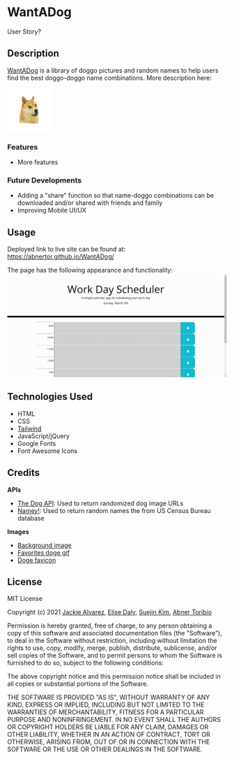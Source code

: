 # WantADog

User Story?

## Description
[WantADog](https://abnertor.github.io/WantADog/) is a library of doggo pictures and random names to help users find the best doggo-doggo name combinations. More description here:

<img src="./assets/images/spinning_doge.png" alt="Spinning doge" width="100" height="100">

### Features
* More features

### Future Developments
* Adding a "share" function so that name-doggo combinations can be downloaded and/or shared with friends and family
* Improving Mobile UI/UX 

## Usage
Deployed link to live site can be found at: https://abnertor.github.io/WantADog/

The page has the following appearance and functionality:
![Screencast gif of app](./assets/images/screencast.gif)


## Technologies Used

* HTML
* CSS
* [Tailwind](https://tailwindcss.com/)
* JavaScript/jQuery
* Google Fonts
* Font Awesome Icons


## Credits

<b>APIs</b>
* [The Dog API](https://thedogapi.com/): Used to return randomized dog image URLs
* [Namey!](https://namey.muffinlabs.com/): Used to return random names the from US Census Bureau database 

<b>Images</b>
* [Background image](https://longwallpapers.com/doge-wallpaper-high-quality/doge-wallpaper-high-quality-for-desktop-wallpaper/)
* [Favorites doge gif](https://classical-doge.tumblr.com/)
* [Doge favicon](https://www.favicon.cc/?action=icon&file_id=671697)


## License

MIT License

Copyright (c) 2021 [Jackie Alvarez](https://github.com/jaque-leen), [Elise Daly](https://github.com/elisesamanthadaly), [Suejin Kim](https://github.com/suejinkim20), [Abner Toribio](https://github.com/AbnerTor)

Permission is hereby granted, free of charge, to any person obtaining a copy
of this software and associated documentation files (the "Software"), to deal
in the Software without restriction, including without limitation the rights
to use, copy, modify, merge, publish, distribute, sublicense, and/or sell
copies of the Software, and to permit persons to whom the Software is
furnished to do so, subject to the following conditions:

The above copyright notice and this permission notice shall be included in all
copies or substantial portions of the Software.

THE SOFTWARE IS PROVIDED "AS IS", WITHOUT WARRANTY OF ANY KIND, EXPRESS OR
IMPLIED, INCLUDING BUT NOT LIMITED TO THE WARRANTIES OF MERCHANTABILITY,
FITNESS FOR A PARTICULAR PURPOSE AND NONINFRINGEMENT. IN NO EVENT SHALL THE
AUTHORS OR COPYRIGHT HOLDERS BE LIABLE FOR ANY CLAIM, DAMAGES OR OTHER
LIABILITY, WHETHER IN AN ACTION OF CONTRACT, TORT OR OTHERWISE, ARISING FROM,
OUT OF OR IN CONNECTION WITH THE SOFTWARE OR THE USE OR OTHER DEALINGS IN THE
SOFTWARE.
